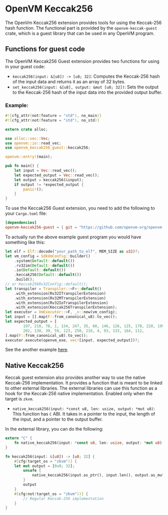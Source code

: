 # OpenVM Keccak256

The OpenVm Keccak256 extension provides tools for using the Keccak-256 hash function. 
The functional part is provided by the `openvm-keccak-guest` crate, which is a guest library that can be used in any OpenVM program. 

## Functions for guest code

The OpenVM Keccak256 Guest extension provides two functions for using in your guest code:

- `keccak256(input: &[u8]) -> [u8; 32]`: Computes the Keccak-256 hash of the input data and returns it as an array of 32 bytes.
- `set_keccak256(input: &[u8], output: &mut [u8; 32])`: Sets the output to the Keccak-256 hash of the input data into the provided output buffer.

### Example:
```rust
#![cfg_attr(not(feature = "std"), no_main)]
#![cfg_attr(not(feature = "std"), no_std)]

extern crate alloc;

use alloc::vec::Vec;
use openvm::io::read_vec;
use openvm_keccak256_guest::keccak256;

openvm::entry!(main);

pub fn main() {
    let input = Vec::read_vec();
    let expected_output = Vec::read_vec();
    let output = keccak256(&input);
    if output != *expected_output {
        panic!();
    }
}
```

To use the Keccak256 Guest extension, you need to add the following to your `Cargo.toml` file:

```toml
[dependencies]
openvm-keccak256-guest = { git = "https://github.com/openvm-org/openvm.git" }
```

To actually run the above example guest program you would have something like this:

```rust
let elf = Elf::decode("your_path_to_elf", MEM_SIZE as u32)?;
let vm_config = SdkVmConfig::builder()
    .system(Default::default())
    .rv32im(Default::default())
    .io(Default::default())
    .keccak256(Default::default())
    .build();
// or Keccak256Rv32Config::default();
let transpiler = Transpiler::<F>::default()
    .with_extension(Rv32ITranspilerExtension)
    .with_extension(Rv32MTranspilerExtension)
    .with_extension(Rv32IoTranspilerExtension)
    .with_extension(Keccak256TranspilerExtension);
let executor = VmExecutor::<F, _>::new(vm_config);
let input = [].map(F::from_canonical_u8).to_vec();
let expected_output = [
        197, 210, 70, 1, 134, 247, 35, 60, 146, 126, 125, 178, 220, 199, 3, 192, 229, 0, 182, 83,
        202, 130, 39, 59, 123, 250, 216, 4, 93, 133, 164, 112,
].map(F::from_canonical_u8).to_vec();
executor.execute(openvm_exe, vec![input, expected_output])?;
```

See the another example [here](https://github.com/openvm-org/openvm/blob/main/crates/toolchain/tests/programs/examples/keccak.rs).

## Native Keccak256

Keccak guest extension also provides another way to use the native Keccak-256 implementation. It provides a function that is meant to be linked to other external libraries. The external libraries can use this function as a hook for the Keccak-256 native implementation. Enabled only when the target is `zkvm`.

- `native_keccak256(input: *const u8, len: usize, output: *mut u8)`: This function has `C` ABI. It takes in a pointer to the input, the length of the input, and a pointer to the output buffer.

In the external library, you can do the following:

```rust
extern "C" {
    fn native_keccak256(input: *const u8, len: usize, output: *mut u8);
}

fn keccak256(input: &[u8]) -> [u8; 32] {
    #[cfg(target_os = "zkvm")] {
    let mut output = [0u8; 32];
        unsafe {
            native_keccak256(input.as_ptr(), input.len(), output.as_mut_ptr() as *mut u8);
        }
        output
    }
    #[cfg(not(target_os = "zkvm"))] {
        // Regular Keccak-256 implementation
    }
}
```

